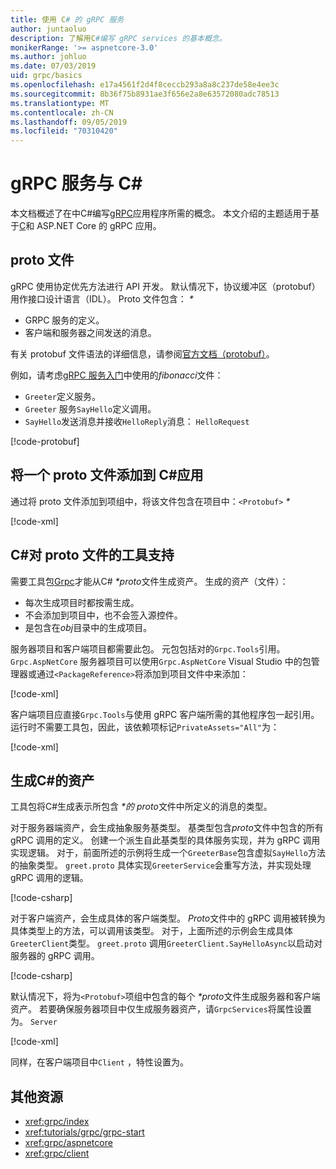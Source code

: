 ```yaml
---
title: 使用 C# 的 gRPC 服务
author: juntaoluo
description: 了解用C#编写 gRPC services 的基本概念。
monikerRange: '>= aspnetcore-3.0'
ms.author: johluo
ms.date: 07/03/2019
uid: grpc/basics
ms.openlocfilehash: e17a4561f2d4f8ceccb293a8a8c237de58e4ee3c
ms.sourcegitcommit: 8b36f75b8931ae3f656e2a8e63572080adc78513
ms.translationtype: MT
ms.contentlocale: zh-CN
ms.lasthandoff: 09/05/2019
ms.locfileid: "70310420"
---
```

# <a name="grpc-services-with-c"></a>gRPC 服务与 C\#

本文档概述了在中C#编写[gRPC](https://grpc.io/docs/guides/)应用程序所需的概念。 本文介绍的主题适用于基于[C](https://grpc.io/blog/grpc-stacks)和 ASP.NET Core 的 gRPC 应用。

## <a name="proto-file"></a>proto 文件

gRPC 使用协定优先方法进行 API 开发。 默认情况下，协议缓冲区（protobuf）用作接口设计语言（IDL）。 Proto 文件包含：  *\**

* GRPC 服务的定义。
* 客户端和服务器之间发送的消息。

有关 protobuf 文件语法的详细信息，请参阅[官方文档（protobuf）](https://developers.google.com/protocol-buffers/docs/proto3)。

例如，请考虑[gRPC 服务入门](xref:tutorials/grpc/grpc-start)中使用的*fibonacci*文件：

* `Greeter`定义服务。
* `Greeter` 服务`SayHello`定义调用。
* `SayHello`发送消息并接收`HelloReply`消息： `HelloRequest`

[!code-protobuf[](~/tutorials/grpc/grpc-start/sample/GrpcGreeter/Protos/greet.proto)]

## <a name="add-a-proto-file-to-a-c-app"></a>将一个 proto 文件添加到 C\#应用

通过将 proto 文件添加到项组中，将该文件包含在项目中：`<Protobuf>`  *\**

[!code-xml[](~/tutorials/grpc/grpc-start/sample/GrpcGreeter/GrpcGreeter.csproj?highlight=2&range=7-9)]

## <a name="c-tooling-support-for-proto-files"></a>C#对 proto 文件的工具支持

需要工具包[Grpc](https://www.nuget.org/packages/Grpc.Tools/)才能从C#  *\*proto*文件生成资产。 生成的资产（文件）：

* 每次生成项目时都按需生成。
* 不会添加到项目中，也不会签入源控件。
* 是包含在*obj*目录中的生成项目。

服务器项目和客户端项目都需要此包。 元包包括对的`Grpc.Tools`引用。 `Grpc.AspNetCore` 服务器项目可以使用`Grpc.AspNetCore` Visual Studio 中的包管理器或通过`<PackageReference>`将添加到项目文件中来添加：

[!code-xml[](~/tutorials/grpc/grpc-start/sample/GrpcGreeter/GrpcGreeter.csproj?highlight=1&range=12)]

客户端项目应直接`Grpc.Tools`与使用 gRPC 客户端所需的其他程序包一起引用。 运行时不需要工具包，因此，该依赖项标记`PrivateAssets="All"`为：

[!code-xml[](~/tutorials/grpc/grpc-start/sample/GrpcGreeterClient/GrpcGreeterClient.csproj?highlight=3&range=9-11)]

## <a name="generated-c-assets"></a>生成C#的资产

工具包将C#生成表示所包含 *\*的 proto*文件中所定义的消息的类型。

对于服务器端资产，会生成抽象服务基类型。 基类型包含*proto*文件中包含的所有 gRPC 调用的定义。 创建一个派生自此基类型的具体服务实现，并为 gRPC 调用实现逻辑。 对于，前面所述的示例将生成一个`GreeterBase`包含虚拟`SayHello`方法的抽象类型。 `greet.proto` 具体实现`GreeterService`会重写方法，并实现处理 gRPC 调用的逻辑。

[!code-csharp[](~/tutorials/grpc/grpc-start/sample/GrpcGreeter/Services/GreeterService.cs?name=snippet)]

对于客户端资产，会生成具体的客户端类型。 *Proto*文件中的 gRPC 调用被转换为具体类型上的方法，可以调用该类型。 对于，上面所述的示例会生成具体`GreeterClient`类型。 `greet.proto` 调用`GreeterClient.SayHelloAsync`以启动对服务器的 gRPC 调用。

[!code-csharp[](~/tutorials/grpc/grpc-start/sample/GrpcGreeterClient/Program.cs?name=snippet)]

默认情况下，将为`<Protobuf>`项组中包含的每个 *\*proto*文件生成服务器和客户端资产。 若要确保服务器项目中仅生成服务器资产，请`GrpcServices`将属性设置为。 `Server`

[!code-xml[](~/tutorials/grpc/grpc-start/sample/GrpcGreeter/GrpcGreeter.csproj?highlight=2&range=7-9)]

同样，在客户端项目中`Client` ，特性设置为。

## <a name="additional-resources"></a>其他资源

* <xref:grpc/index>
* <xref:tutorials/grpc/grpc-start>
* <xref:grpc/aspnetcore>
* <xref:grpc/client>
